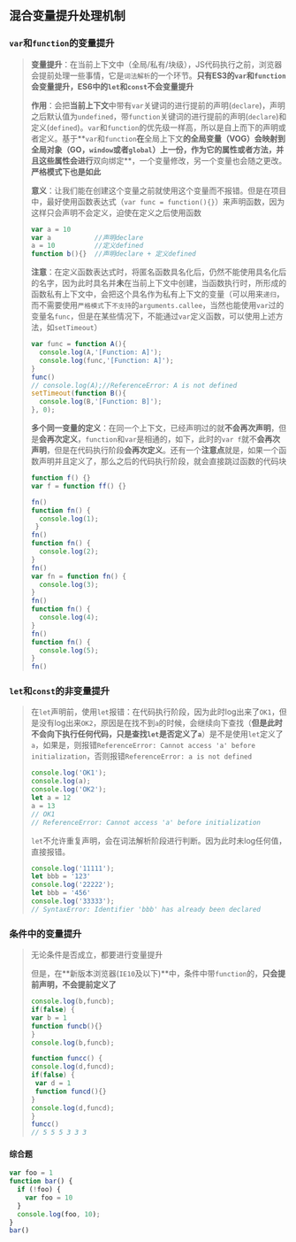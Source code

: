 ## 混合变量提升处理机制

### `var`和`function`的变量提升

> **变量提升**：在当前上下文中（全局/私有/块级），JS代码执行之前，浏览器会提前处理一些事情，它是`词法解析`的一个环节。**只有ES3的`var`和`function`会变量提升，ES6中的`let`和`const`不会变量提升**
>
> **作用**：会把**当前上下文**中带有`var`关键词的进行提前的声明(`declare`)，声明之后默认值为`undefined`，带`function`关键词的进行提前的声明(`declare`)和定义(`defined`)。`var`和`function`的优先级一样高，所以是自上而下的声明或者定义。基于**`var`和`function`**在**全局上下文**的全局变量（VOG）会映射到全局对象（GO，`window`或者`global`）上一份，作为它的属性或者方法，并且这些属性会进行**双向绑定**，一个变量修改，另一个变量也会随之更改。**严格模式下也是如此**
>
> **意义**：让我们能在创建这个变量之前就使用这个变量而不报错。但是在项目中，最好使用函数表达式（`var func = function(){}`）来声明函数，因为这样只会声明不会定义，迫使在定义之后使用函数
>
> ```js
> var a = 10
> var a           //声明declare
> a = 10          //定义defined
> function b(){}  //声明declare + 定义defined
> ```
>
> **注意**：在定义函数表达式时，将匿名函数具名化后，仍然不能使用具名化后的名字，因为此时具名并**未**在当前上下文中创建，当函数执行时，所形成的函数私有上下文中，会把这个具名作为私有上下文的变量（可以用来`递归`，而不需要使用`严格模式`下`不支持`的`arguments.callee`，当然也能使用`var`过的变量名`func`，但是在某些情况下，不能通过`var`定义函数，可以使用上述方法，如`setTimeout`）
>
> ```js
> var func = function A(){
>   console.log(A,'[Function: A]');
>   console.log(func,'[Function: A]');
> }
> func()
> // console.log(A);//ReferenceError: A is not defined
> setTimeout(function B(){
>   console.log(B,'[Function: B]');
> }, 0);
> ```
>
> **多个同一变量的定义**：在同一个上下文，已经声明过的就**不会再次声明**，但是**会再次定义**，`function`和`var`是相通的，如下，此时的`var f`就不**会再次声明**，但是在代码执行阶段**会再次定义**。还有一个**注意点**就是，如果一个函数声明并且定义了，那么之后的代码执行阶段，就会直接跳过函数的代码块
>
> ```js
> function f() {}
> var f = function ff() {}
> ```
>
> ```js
> fn()
> function fn() {
>   console.log(1);
>  }
> fn()
> function fn() {
>   console.log(2);
> }
> fn()
> var fn = function fn() {
>   console.log(3);
> }
> fn()
> function fn() {
>   console.log(4);
> }
> fn()
> function fn() {
>   console.log(5);
> }
> fn()
> ```



### `let`和`const`的**非**变量提升

> 在`let`声明前，使用`let`报错：在代码执行阶段，因为此时log出来了`OK1`，但是没有log出来`OK2`，原因是在找不到`a`的时候，会继续向下查找（**但是此时不会向下执行任何代码，只是查找`let`是否定义了`a`**）是不是使用`let`定义了`a`，如果是，则报错`ReferenceError: Cannot access 'a' before initialization`，否则报错`ReferenceError: a is not defined`
>
> ```js
> console.log('OK1');
> console.log(a);
> console.log('OK2');
> let a = 12
> a = 13
> // OK1
> // ReferenceError: Cannot access 'a' before initialization
> ```
>
> `let`不允许重复声明，会在词法解析阶段进行判断。因为此时未log任何值，直接报错。
>
> ```js
> console.log('11111');
> let bbb = '123'
> console.log('22222');
> let bbb = '456'
> console.log('33333');
> // SyntaxError: Identifier 'bbb' has already been declared
> ```
>



### 条件中的变量提升

> 无论条件是否成立，都要进行变量提升
>
> 但是，在**新版本浏览器(`IE10`及以下)**中，条件中带`function`的，**只会提前声明，不会提前定义了**
>
> ```js
> console.log(b,funcb);
> if(false) {
> var b = 1
> function funcb(){}
> }
> console.log(b,funcb);
> 
> function funcc() {
> console.log(d,funcd);
> if(false) {
>  var d = 1
>  function funcd(){}
> }
> console.log(d,funcd);
> }
> funcc()
> // 5 5 5 3 3 3
> ```



#### 综合题

```js
var foo = 1
function bar() {
  if (!foo) {
    var foo = 10
  }
  console.log(foo, 10);
}
bar()
```

